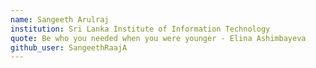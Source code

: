 ```yaml
---
name: Sangeeth Arulraj
institution: Sri Lanka Institute of Information Technology
quote: Be who you needed when you were younger - Elina Ashimbayeva
github_user: SangeethRaajA
---
```

